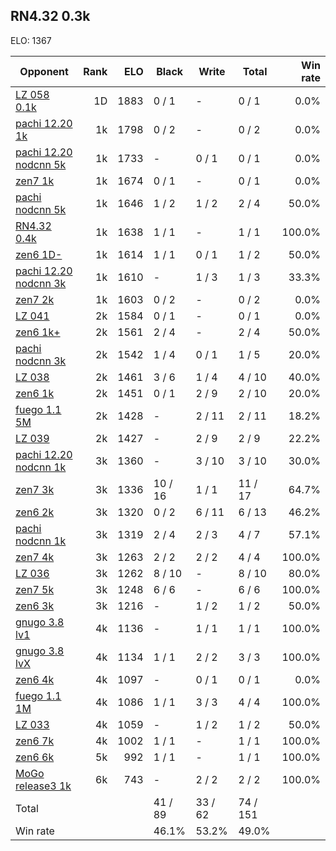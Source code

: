 ## RN4.32 0.3k ##

ELO: 1367

Opponent | Rank | ELO | Black | Write | Total | Win rate
---------|-----:|----:|-------|-------|-------|-------:
[LZ 058 0.1k](LZ%20058%200.1k.md) | 1D | 1883 | 0 / 1 | - | 0 / 1 | 0.0%
[pachi 12.20 1k](pachi%2012.20%201k.md) | 1k | 1798 | 0 / 2 | - | 0 / 2 | 0.0%
[pachi 12.20 nodcnn 5k](pachi%2012.20%20nodcnn%205k.md) | 1k | 1733 | - | 0 / 1 | 0 / 1 | 0.0%
[zen7 1k](zen7%201k.md) | 1k | 1674 | 0 / 1 | - | 0 / 1 | 0.0%
[pachi nodcnn 5k](pachi%20nodcnn%205k.md) | 1k | 1646 | 1 / 2 | 1 / 2 | 2 / 4 | 50.0%
[RN4.32 0.4k](RN4.32%200.4k.md) | 1k | 1638 | 1 / 1 | - | 1 / 1 | 100.0%
[zen6 1D-](zen6%201D-.md) | 1k | 1614 | 1 / 1 | 0 / 1 | 1 / 2 | 50.0%
[pachi 12.20 nodcnn 3k](pachi%2012.20%20nodcnn%203k.md) | 1k | 1610 | - | 1 / 3 | 1 / 3 | 33.3%
[zen7 2k](zen7%202k.md) | 1k | 1603 | 0 / 2 | - | 0 / 2 | 0.0%
[LZ 041](LZ%20041.md) | 2k | 1584 | 0 / 1 | - | 0 / 1 | 0.0%
[zen6 1k+](zen6%201k+.md) | 2k | 1561 | 2 / 4 | - | 2 / 4 | 50.0%
[pachi nodcnn 3k](pachi%20nodcnn%203k.md) | 2k | 1542 | 1 / 4 | 0 / 1 | 1 / 5 | 20.0%
[LZ 038](LZ%20038.md) | 2k | 1461 | 3 / 6 | 1 / 4 | 4 / 10 | 40.0%
[zen6 1k](zen6%201k.md) | 2k | 1451 | 0 / 1 | 2 / 9 | 2 / 10 | 20.0%
[fuego 1.1 5M](fuego%201.1%205M.md) | 2k | 1428 | - | 2 / 11 | 2 / 11 | 18.2%
[LZ 039](LZ%20039.md) | 2k | 1427 | - | 2 / 9 | 2 / 9 | 22.2%
[pachi 12.20 nodcnn 1k](pachi%2012.20%20nodcnn%201k.md) | 3k | 1360 | - | 3 / 10 | 3 / 10 | 30.0%
[zen7 3k](zen7%203k.md) | 3k | 1336 | 10 / 16 | 1 / 1 | 11 / 17 | 64.7%
[zen6 2k](zen6%202k.md) | 3k | 1320 | 0 / 2 | 6 / 11 | 6 / 13 | 46.2%
[pachi nodcnn 1k](pachi%20nodcnn%201k.md) | 3k | 1319 | 2 / 4 | 2 / 3 | 4 / 7 | 57.1%
[zen7 4k](zen7%204k.md) | 3k | 1263 | 2 / 2 | 2 / 2 | 4 / 4 | 100.0%
[LZ 036](LZ%20036.md) | 3k | 1262 | 8 / 10 | - | 8 / 10 | 80.0%
[zen7 5k](zen7%205k.md) | 3k | 1248 | 6 / 6 | - | 6 / 6 | 100.0%
[zen6 3k](zen6%203k.md) | 3k | 1216 | - | 1 / 2 | 1 / 2 | 50.0%
[gnugo 3.8 lv1](gnugo%203.8%20lv1.md) | 4k | 1136 | - | 1 / 1 | 1 / 1 | 100.0%
[gnugo 3.8 lvX](gnugo%203.8%20lvX.md) | 4k | 1134 | 1 / 1 | 2 / 2 | 3 / 3 | 100.0%
[zen6 4k](zen6%204k.md) | 4k | 1097 | - | 0 / 1 | 0 / 1 | 0.0%
[fuego 1.1 1M](fuego%201.1%201M.md) | 4k | 1086 | 1 / 1 | 3 / 3 | 4 / 4 | 100.0%
[LZ 033](LZ%20033.md) | 4k | 1059 | - | 1 / 2 | 1 / 2 | 50.0%
[zen6 7k](zen6%207k.md) | 4k | 1002 | 1 / 1 | - | 1 / 1 | 100.0%
[zen6 6k](zen6%206k.md) | 5k | 992 | 1 / 1 | - | 1 / 1 | 100.0%
[MoGo release3 1k](MoGo%20release3%201k.md) | 6k | 743 | - | 2 / 2 | 2 / 2 | 100.0%
Total | | | 41 / 89 | 33 / 62 | 74 / 151 | 
Win rate| | | 46.1% | 53.2% | 49.0% | 
